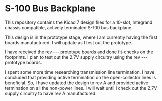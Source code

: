 # S-100 Bus Backplane

This repository contains the Kicad 7 design files for a 10-slot, Integrand chassis compatible, actively terminated S-100 bus backplane.

This design is in the prototype stage, where I am currently having the first boards manufactured. I will update as I test out the prototype.

I have received the rev --- prototype boards and done fit-checks on the footprints. I plan to test out the 2.7V supply circuitry using the rev --- prototype boards.

I spent some more time researching transmission line termination. I have concluded that providing active termination on the open-collector lines is beneficial. So, I have updated the design to rev A and provided active termination on all the non-power lines. I will wait until I check out the 2.7V supply circuitry to have rev A manufactured. 
